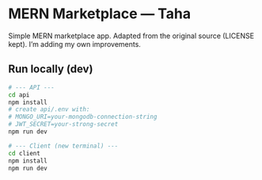 # MERN Marketplace — Taha

Simple MERN marketplace app. Adapted from the original source (LICENSE kept). I’m adding my own improvements.

## Run locally (dev)

```bash
# --- API ---
cd api
npm install
# create api/.env with:
# MONGO_URI=your-mongodb-connection-string
# JWT_SECRET=your-strong-secret
npm run dev

# --- Client (new terminal) ---
cd client
npm install
npm run dev










```
